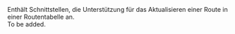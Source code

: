 <Namespace Name="Microsoft.Azure.Management.Network.Fluent.Route.Update">
  <Docs>
    <summary>Enthält Schnittstellen, die Unterstützung für das Aktualisieren einer Route in einer Routentabelle an.</summary> 
    <remarks>To be added.</remarks>
  </Docs>
</Namespace>

